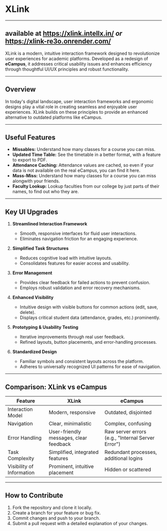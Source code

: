 # XLink
---
available at https://xlink.intellx.in/ _or_ https://xlink-re3o.onrender.com/
---

XLink is a modern, intuitive interaction framework designed to revolutionize user experiences for academic platforms. Developed as a redesign of **eCampus**, it addresses critical usability issues and enhances efficiency through thoughtful UI/UX principles and robust functionality.

---

## Overview

In today's digital landscape, user interaction frameworks and ergonomic designs play a vital role in creating seamless and enjoyable user experiences. XLink builds on these principles to provide an enhanced alternative to outdated platforms like eCampus.

---

## Useful Features

- **Missables:** Understand how many classes for a course you can miss.
- **Updated Time Table:** See the timetable in a better format, with a feature to export to PDF.
- **Attendance Caching:** Attendance values are cached, so even if your data is not available on the real eCampus, you can find it here.
- **Mass-Miss:** Understand how many classes for a course you can miss alongwith your friends.
- **Faculty Lookup:** Lookup faculties from our college by just parts of their names, to find out who they are.

---

## Key UI Upgrades

1. **Streamlined Interaction Framework**  
   - Smooth, responsive interfaces for fluid user interactions.
   - Eliminates navigation friction for an engaging experience.

2. **Simplified Task Structures**  
   - Reduces cognitive load with intuitive layouts.
   - Consolidates features for easier access and usability.

3. **Error Management**  
   - Provides clear feedback for failed actions to prevent confusion.
   - Employs robust validation and error recovery mechanisms.

4. **Enhanced Visibility**  
   - Intuitive design with visible buttons for common actions (edit, save, delete).
   - Displays critical student data (attendance, grades, etc.) prominently.

5. **Prototyping & Usability Testing**  
   - Iterative improvements through real user feedback.
   - Refined layouts, button placements, and error-handling processes.

6. **Standardized Design**  
   - Familiar symbols and consistent layouts across the platform.
   - Adheres to universally recognized UI patterns for ease of navigation.

---

## Comparison: XLink vs eCampus

| **Feature**                     | **XLink**                                  | **eCampus**                               |
|---------------------------------|-------------------------------------------|------------------------------------------|
| Interaction Model               | Modern, responsive                        | Outdated, disjointed                     |
| Navigation                      | Clear, minimalistic                       | Complex, confusing                       |
| Error Handling                  | User-friendly messages, clear feedback    | Raw server errors (e.g., "Internal Server Error") |
| Task Complexity                 | Simplified, integrated features           | Redundant processes, additional logins   |
| Visibility of Information       | Prominent, intuitive placement            | Hidden or scattered                      |

---

## How to Contribute

1. Fork the repository and clone it locally.
2. Create a branch for your feature or bug fix.
3. Commit changes and push to your branch.
4. Submit a pull request with a detailed explanation of your changes.
